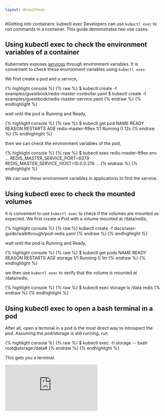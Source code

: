```yaml
---
layout: docwithnav
---
```

<!-- BEGIN MUNGE: UNVERSIONED_WARNING -->


<!-- END MUNGE: UNVERSIONED_WARNING -->
﻿#Getting into containers: kubectl exec
Developers can use `kubectl exec` to run commands in a container. This guide demonstrates two use cases.

## Using kubectl exec to check the environment variables of a container

Kubernetes exposes [services](services.html#environment-variables) through environment variables. It is convenient to check these environment variables using `kubectl exec`.


We first create a pod and a service,

{% highlight console %}
{% raw %}
$ kubectl create -f examples/guestbook/redis-master-controller.yaml
$ kubectl create -f examples/guestbook/redis-master-service.yaml
{% endraw %}
{% endhighlight %}

wait until the pod is Running and Ready,

{% highlight console %}
{% raw %}
$ kubectl get pod
NAME                 READY     REASON       RESTARTS   AGE
redis-master-ft9ex   1/1       Running      0          12s
{% endraw %}
{% endhighlight %}

then we can check the environment variables of the pod, 

{% highlight console %}
{% raw %}
$ kubectl exec redis-master-ft9ex env
...
REDIS_MASTER_SERVICE_PORT=6379
REDIS_MASTER_SERVICE_HOST=10.0.0.219
...
{% endraw %}
{% endhighlight %}

We can use these environment variables in applications to find the service.


## Using kubectl exec to check the mounted volumes

It is convenient to use `kubectl exec` to check if the volumes are mounted as expected.
We first create a Pod with a volume mounted at /data/redis,

{% highlight console %}
{% raw %}
kubectl create -f docs/user-guide/walkthrough/pod-redis.yaml
{% endraw %}
{% endhighlight %}

wait until the pod is Running and Ready,

{% highlight console %}
{% raw %}
$ kubectl get pods
NAME      READY     REASON    RESTARTS   AGE
storage   1/1       Running   0          1m
{% endraw %}
{% endhighlight %}

we then use `kubectl exec` to verify that the volume is mounted at /data/redis,

{% highlight console %}
{% raw %}
$ kubectl exec storage ls /data
redis
{% endraw %}
{% endhighlight %}

## Using kubectl exec to open a bash terminal in a pod

After all, open a terminal in a pod is the most direct way to introspect the pod. Assuming the pod/storage is still running, run

{% highlight console %}
{% raw %}
$ kubectl exec -ti storage -- bash
root@storage:/data#
{% endraw %}
{% endhighlight %}

This gets you a terminal.


<!-- TAG IS_VERSIONED -->


<!-- BEGIN MUNGE: GENERATED_ANALYTICS -->
[![Analytics](https://kubernetes-site.appspot.com/UA-36037335-10/GitHub/docs/user-guide/getting-into-containers.md?pixel)]()
<!-- END MUNGE: GENERATED_ANALYTICS -->

